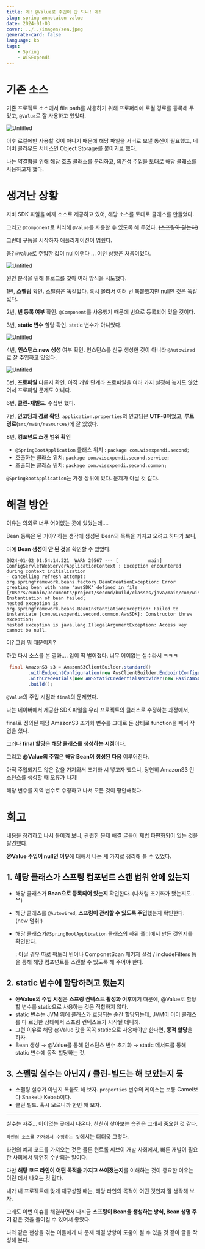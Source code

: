 ```yaml
---
title: 왜! @Value로 주입이 안 되니! 왜!
slug: spring-annotaion-value
date: 2024-01-03
cover: ../../images/sea.jpeg
generate-card: false
language: ko
tags:
    - Spring
    - WISExpendi
---
```

# 기존 소스

기존 프로젝트 소스에서 file path를 사용하기 위해 프로퍼티에 로컬 경로를 등록해 두었고, `@Value`로 잘 사용하고 있었다.

![Untitled](img/01.png)

이후 로컬에만 사용할 것이 아니기 때문에 해당 파일을 서버로 보낼 통신이 필요했고, 네이버 클라우드 서비스인 Object Storage를 붙이기로 했다.

나는 약결합을 위해 해당 호출 클래스를 분리하고, 의존성 주입을 토대로 해당 클래스를 사용하고자 했다.

# 생겨난 상황

자바 SDK 파일을 예제 소스로 제공하고 있어, 해당 소스를 토대로 클래스를 만들었다.

그리고 `@Component`로 처리해 `@Value`를 사용할 수 있도록 해 두었다. ~~(스프링아 믿는다)~~

그런데 구동을 시작하자 애플리케이션이 멈췄다.

응? `@Value`로 주입한 값이 null이랜다 … 이런 상황은 처음이었다.

![Untitled](img/02.png)

원인 분석을 위해 블로그를 찾아 여러 방식을 시도했다.

1번, **스펠링** 확인. 스펠링은 똑같았다. 혹시 몰라서 여러 번 복붙했지만 null인 것은 똑같았다.

2번, **빈 등록 여부** 확인. `@Component`를 사용했기 때문에 빈으로 등록되어 있을 것이다.

3번, **static 변수** 할당 확인. static 변수가 아니었다.

![Untitled](img/03.png)

4번, **인스턴스 new 생성** 여부 확인. 인스턴스를 신규 생성한 것이 아니라 `@Autowired`로 잘 주입하고 있었다.

![Untitled](img/04.png)

5번, **프로파일** 다른지 확인. 아직 개발 단계라 프로파일을 여러 가지 설정해 놓지도 않았어서 프로파일 문제도 아니다.

6번, **클린-재빌드**. 수십번 했다.

7번, **인코딩과 경로 확인**. `application.properties`의 인코딩은 **UTF-8**이었고, **루트 경로**(`src/main/resources`)에 잘 있었다.

8번, **컴포넌트 스캔 범위 확인**

- `@SpringBootApplication` 클래스 위치 : `package com.wisexpendi.second;`
- 호출하는 클래스 위치: `package com.wisexpendi.second.service;`
- 호출되는 클래스 위치: `package com.wisexpendi.second.common;`

`@SpringBootApplication`는 가장 상위에 있다. 문제가 아닐 것 같다.

# 해결 방안

이유는 의외로 너무 어이없는 곳에 있었는데….

Bean 등록은 된 거야? 하는 생각에 생성된 Bean의 목록을 가지고 오려고 하다가 보니,

아예 **Bean 생성이 안 된 것**을 확인할 수 있었다.

```
2024-01-02 01:54:14.321  WARN 29567 --- [           main] ConfigServletWebServerApplicationContext : Exception encountered during context initialization 
- cancelling refresh attempt: org.springframework.beans.factory.BeanCreationException: Error creating bean with name 'awsSDK' defined in file 
[/Users/eunbin/Documents/project/second/build/classes/java/main/com/wisexpendi/second/common/AwsSDK.class]: Instantiation of bean failed; 
nested exception is org.springframework.beans.BeanInstantiationException: Failed to instantiate [com.wisexpendi.second.common.AwsSDK]: Constructor threw exception; 
nested exception is java.lang.IllegalArgumentException: Access key cannot be null.
```

어? 그럼 뭐 때문이지?

하고 다시 소스를 본 결과…. 입이 떡 벌어졌다. 너무 어이없는 실수라서 ㅋㅋㅋ

```java
 final AmazonS3 s3 = AmazonS3ClientBuilder.standard()
        .withEndpointConfiguration(new AwsClientBuilder.EndpointConfiguration(endPoint, regionName))
        .withCredentials(new AWSStaticCredentialsProvider(new BasicAWSCredentials(accessKey, secretKey)))
        .build();
```

`@Value`의 주입 시점과 `final`의 문제였다.

나는 네이버에서 제공한 SDK 파일을 우리 프로젝트의 클래스로 수정하는 과정에서,

final로 정의된 해당 AmazonS3 초기화 변수를 그대로 둔 상태로 function을 빼서 작업을 했다.

그러나 **final 할당**은 **해당 클래스를 생성하는 시점**이다.

그리고 **@Value의 주입**은 **해당 Bean이 생성된 다음** 이루어진다.

아직 주입되지도 않은 값을 가져와서 초기화 시 넣고자 했으니, 당연히 AmazonS3 인스턴스를 생성할 때 오류가 나지!

해당 변수를 지역 변수로 수정하고 나서 모든 것이 평안해졌다.

# 회고

내용을 정리하고 나서 돌이켜 보니, 관련한 문제 해결 글들이 제법 파편화되어 있는 것을 발견했다.

**@Value 주입이 null인 이유**에 대해서 나는 세 가지로 정리해 볼 수 있었다.

## 1. 해당 클래스가 스프링 컴포넌트 스캔 범위 안에 있는지

- 해당 클래스가 **Bean으로 등록되어 있는지** 확인한다. (나처럼 초기화가 됐는지도.. ^^)
- 해당 클래스를 `@Autowired`, **스프링이 관리할 수 있도록 주입**했는지 확인한다.  (new 멈춰!)
- 해당 클래스가`@SpringBootApplication` 클래스의 하위 폴더에서 만든 것인지를 확인한다.

  : 아닐 경우 따로 팩토리 빈이나 ComponetScan 패키지 설정 / includeFilters 등을 통해 해당 컴포넌트를 스캔할 수 있도록 해 주어야 한다.

## 2. static 변수에 할당하려고 했는지

- **@Value의 주입 시점**은 **스프링 컨텍스트 활성화 이후**이기 때문에, @Value로 할당할 변수를 static으로 사용하는 것은 적합하지 않다.
- static 변수는 JVM 위에 클래스가 로딩되는 순간 할당되는데, JVM이 이미 클래스를 다 로딩한 상태에서 스프링 컨텍스트가 시작될 테니까.
- 그런 이유로 해당 @Value 값을 꼭꼭 static으로 사용해야만 한다면, **동적 할당**을 하자.
- Bean 생성 → @Value를 통해 인스턴스 변수 초기화 → static 메서드를 통해 static 변수에 동적 할당하는 것.

## 3. 스펠링 실수는 아닌지 / 클린-빌드는 해 보았는지 등

- 스펠링 실수가 아닌지 복붙도 해 보자. `properties` 변수의 케이스는 보통 Camel보다 Snake나 Kebab이다.
- 클린 빌드. 혹시 모르니까 한번 해 보자.

---

실수는 자주… 어이없는 곳에서 나온다. 찬찬히 찾아보는 습관은 그래서 중요한 것 같다.

`타인의 소스를 가져와서 수정하는 것`에서는 더더욱 그렇다.

타인의 예제 코드를 가져오는 것은 물론 컨트롤 씨브이 개발 사회에서, 빠른 개발이 필요한 사회에서 당연히 수반되는 일이다.

다만 **해당 코드 라인이 어떤 목적을 가지고 쓰여졌는지**를 이해하는 것이 중요한 이유는 이런 데서 나오는 것 같다.

내가 내 프로젝트에 맞게 재구성할 때는, 해당 라인의 목적이 어떤 것인지 잘 생각해 보자.

그래도 이번 이슈를 해결하면서 다시금 **스프링이 Bean을 생성하는 방식, Bean 생명 주기** 같은 것을 돌이킬 수 있어서 좋았다.

나와 같은 현상을 겪는 이들에게 내 문제 해결 방향이 도움이 될 수 있을 것 같아 글을 작성해 본다.

